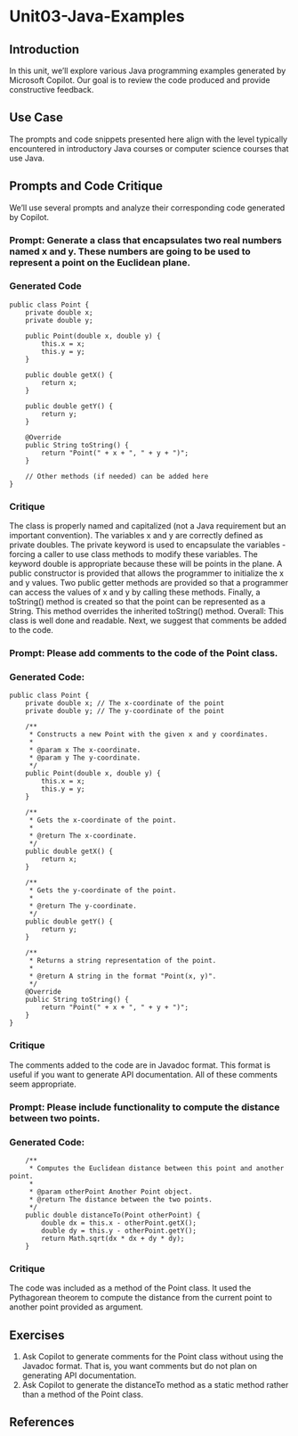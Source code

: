 # Unit03-Java-Examples
## Introduction
In this unit, we’ll explore various Java programming examples generated by Microsoft Copilot. Our goal is to review the code produced and provide constructive feedback.
## Use Case
The prompts and code snippets presented here align with the level typically encountered in introductory Java courses or computer science courses that use Java.
## Prompts and Code Critique
We’ll use several prompts and analyze their corresponding code generated by Copilot.

### Prompt: Generate a class that encapsulates two real numbers named x and y. These numbers are going to be used to represent a point on the Euclidean plane.

### Generated Code
```
public class Point {
    private double x;
    private double y;

    public Point(double x, double y) {
        this.x = x;
        this.y = y;
    }

    public double getX() {
        return x;
    }

    public double getY() {
        return y;
    }

    @Override
    public String toString() {
        return "Point(" + x + ", " + y + ")";
    }

    // Other methods (if needed) can be added here
}
```
### Critique
The class is properly named and capitalized (not a Java requirement but an important convention).
The variables x and y are correctly defined as private doubles. The private keyword is used to encapsulate
the variables - forcing a caller to use class methods to modify these variables. The keyword double is
appropriate because these will be points in the plane. A public constructor is provided that allows
the programmer to initialize the x and y values. Two public getter methods are provided so that a programmer can access the values of x and y by calling these methods. Finally, a toString() method is created so
that the point can be represented as a String. This method overrides the inherited toString() method.
Overall: This class is well done and readable. Next, we suggest that comments be added to the code.

### Prompt: Please add comments to the code of the Point class.

### Generated Code:

```
public class Point {
    private double x; // The x-coordinate of the point
    private double y; // The y-coordinate of the point

    /**
     * Constructs a new Point with the given x and y coordinates.
     *
     * @param x The x-coordinate.
     * @param y The y-coordinate.
     */
    public Point(double x, double y) {
        this.x = x;
        this.y = y;
    }

    /**
     * Gets the x-coordinate of the point.
     *
     * @return The x-coordinate.
     */
    public double getX() {
        return x;
    }

    /**
     * Gets the y-coordinate of the point.
     *
     * @return The y-coordinate.
     */
    public double getY() {
        return y;
    }

    /**
     * Returns a string representation of the point.
     *
     * @return A string in the format "Point(x, y)".
     */
    @Override
    public String toString() {
        return "Point(" + x + ", " + y + ")";
    }
}
```
### Critique
The comments added to the code are in Javadoc format. This format is useful if you want to
generate API documentation. All of these comments seem appropriate.

### Prompt: Please include functionality to compute the distance between two points.

### Generated Code:

```
    /**
     * Computes the Euclidean distance between this point and another point.
     *
     * @param otherPoint Another Point object.
     * @return The distance between the two points.
     */
    public double distanceTo(Point otherPoint) {
        double dx = this.x - otherPoint.getX();
        double dy = this.y - otherPoint.getY();
        return Math.sqrt(dx * dx + dy * dy);
    }

```
### Critique
The code was included as a method of the Point class. It used the Pythagorean theorem to compute the
distance from the current point to another point provided as argument.

## Exercises
1. Ask Copilot to generate comments for the Point class without using the Javadoc format. That is, you want comments but do not plan on generating API documentation.
2. Ask Copilot to generate the distanceTo method as a static method rather than a method of the Point class.

## References
